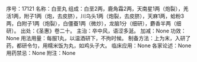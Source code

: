 序号：17121
名称：白垩丸
组成：白垩2两，鹿角霜2两，天南星1两（炮裂），羌活1两，附子1两（炮，去皮脐），川乌头1两（炮裂，去皮脐），天麻1两，蛤粉3两，白附子1两（炮裂），白僵蚕1两（微炒），龙脑1分（细研），麝香半两（细研）。
出处：《圣惠》卷二十。
主治：卒中风，语涩多涎。
加减：None
功效：None
用法用量：每服1丸，以温酒研下，不拘时候。
制备方法：上为末，入研了药，都研令匀，用糯米饭为丸，如鸡头子大。
临床应用：None
各家论述：None
用药禁忌：None
附注：None
